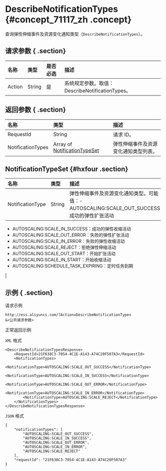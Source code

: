 # DescribeNotificationTypes {#concept_71117_zh .concept}

查询弹性伸缩事件及资源变化通知类型（`DescribeNotificationTypes`）。

## 请求参数 { .section}

|名称|类型|是否必选|描述|
|:-|:-|:---|:-|
|Action|String|是|系统规定参数。取值：DescribeNotificationTypes。|

## 返回参数 { .section}

|名称|类型|描述|
|:-|:-|:-|
|RequestId|String|请求 ID。|
|NotificationTypes|Array of [NotificationTypeSet](#hxfour)|弹性伸缩事件及资源变化通知类型列表。|

## NotificationTypeSet {#hxfour .section}

|名称|类型|描述|
|:-|:-|:-|
|NotificationType|String|弹性伸缩事件及资源变化通知类型。可能值：-   AUTOSCALING:SCALE\_OUT\_SUCCESS：成功的弹性扩张活动
-   AUTOSCALING:SCALE\_IN\_SUCCESS：成功的弹性收缩活动
-   AUTOSCALING:SCALE\_OUT\_ERROR：失败的弹性扩张活动
-   AUTOSCALING:SCALE\_IN\_ERROR：失败的弹性收缩活动
-   AUTOSCALING:SCALE\_REJECT：拒绝弹性伸缩活动
-   AUTOSCALING:SCALE\_OUT\_START：开始扩张活动
-   AUTOSCALING:SCALE\_IN\_START：开始收缩活动
-   AUTOSCALING:SCHEDULE\_TASK\_EXPIRING：定时任务到期

|

## 示例 { .section}

请求示例

```
http://ess.aliyuncs.com/?Action=DescribeNotificationTypes
&<公共请求参数>
```

正常返回示例

`XML` 格式

```
<DescribeNotificationTypesResponse>
    <RequestId>21F638C3-7054-4C1E-A143-A74C20F507A3</RequestId>
    <NotificationTypes>
        <NotificationType>AUTOSCALING:SCALE_OUT_SUCCESS</NotificationType>
        <NotificationType>AUTOSCALING:SCALE_IN_SUCCESS</NotificationType>
        <NotificationType>AUTOSCALING:SCALE_OUT_ERROR</NotificationType>
        <NotificationType>AUTOSCALING:SCALE_IN_ERROR</NotificationType>
        <NotificationType>AUTOSCALING:SCALE_REJECT</NotificationType>
    </NotificationTypes>
</DescribeNotificationTypesResponse>
```

`JSON` 格式

```
{
    "notificationTypes": [
        "AUTOSCALING:SCALE_OUT_SUCCESS",
        "AUTOSCALING:SCALE_IN_SUCCESS",
        "AUTOSCALING:SCALE_OUT_ERROR",
        "AUTOSCALING:SCALE_IN_ERROR",
        "AUTOSCALING:SCALE_REJECT"
    ],
    "requestId": "21F638C3-7054-4C1E-A143-A74C20F507A3"
}
```

